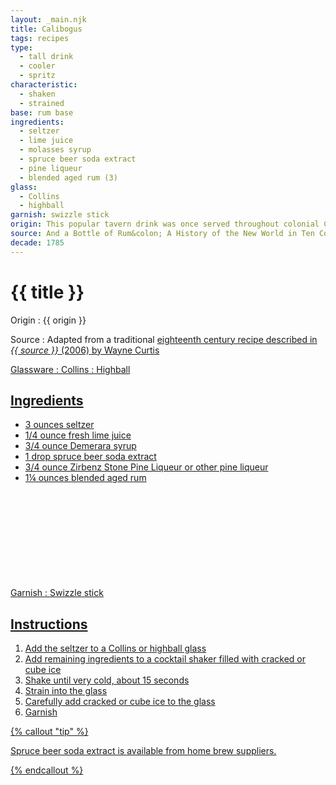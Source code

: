 ```yaml
---
layout: _main.njk
title: Calibogus
tags: recipes
type:
  - tall drink
  - cooler
  - spritz
characteristic:
  - shaken
  - strained
base: rum base
ingredients:
  - seltzer
  - lime juice
  - molasses syrup
  - spruce beer soda extract
  - pine liqueur
  - blended aged rum (3)
glass:
  - Collins
  - highball
garnish: swizzle stick
origin: This popular tavern drink was once served throughout colonial Canada and the United States. Originally a boilermaker made with rum and spruce beer, the recipe eventually came to include lime and sugar. The earliest reference to the drink is from 1785, in a dictionary by Francis Grose.
source: And a Bottle of Rum&colon; A History of the New World in Ten Cocktails
decade: 1785
---
```

<!-- markdownlint-disable MD025 -->
# {{ title }}
<!-- markdownlint-disable MD025 -->

Origin
  : {{ origin }}

Source
  : Adapted from a traditional <a href="https://www.amazon.com/Bottle-Rum-Revised-Updated-Cocktails/dp/0525575022" target="_blank" rel="external noopener">eighteenth century recipe described in <cite>{{ source }}</cite> (2006) by Wayne Curtis

Glassware
  : Collins
  : Highball

## Ingredients

* 3 ounces seltzer
* 1/4 ounce fresh lime juice
* 3/4 ounce Demerara syrup
* 1 drop spruce beer soda extract
* 3/4 ounce Zirbenz Stone Pine Liqueur or other pine liqueur
* 1&frac14; ounces blended aged rum<icon-l space="1em" class="bigger" label="(3)"><span class="with-icon"><svg class="icon"><use href="/assets/images/icons/circle-3.svg#circle-3"></use></svg></span></icon-l>

Garnish
  : Swizzle stick

## Instructions

1. Add the seltzer to a Collins or highball glass
2. Add remaining ingredients to a cocktail shaker filled with cracked or cube ice
3. Shake until very cold, about 15 seconds
4. Strain into the glass
5. Carefully add cracked or cube ice to the glass
6. Garnish

<!-- markdownlint-disable MD012 -->
{% callout "tip" %}
<!-- markdownlint-enable MD012 -->

 Spruce beer soda extract is available from home brew suppliers.

{% endcallout %}
